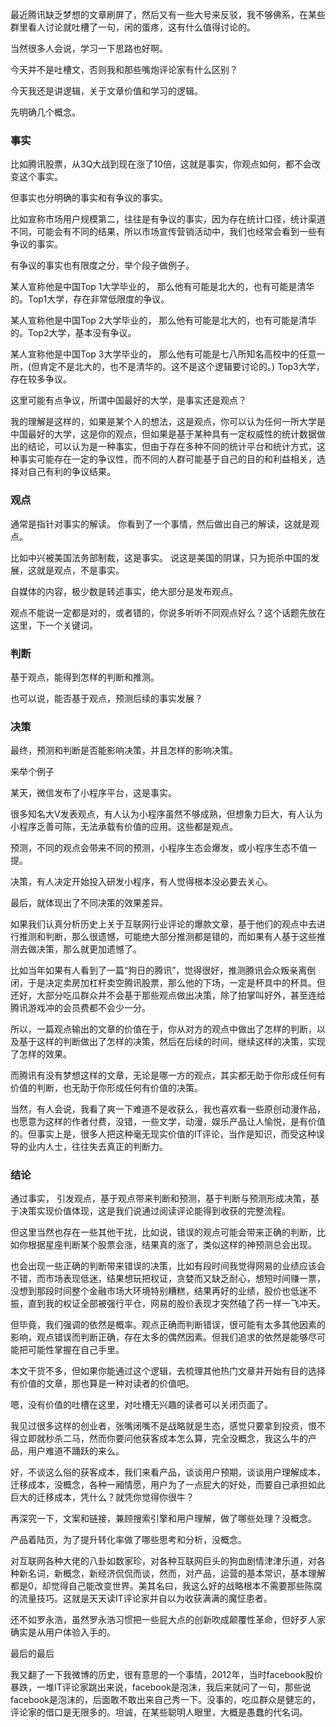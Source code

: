 最近腾讯缺乏梦想的文章刷屏了，然后又有一些大号来反驳，我不够佛系，在某些群里看人讨论就吐槽了一句，闲的蛋疼，这有什么值得讨论的。

当然很多人会说，学习一下思路也好啊。

今天并不是吐槽文，否则我和那些嘴炮评论家有什么区别？

今天我还是讲逻辑，关于文章价值和学习的逻辑。

先明确几个概念。

### 事实
比如腾讯股票，从3Q大战到现在涨了10倍，这就是事实，你观点如何，都不会改变这个事实。

但事实也分明确的事实和有争议的事实。

比如宣称市场用户规模第二，往往是有争议的事实，因为存在统计口径，统计渠道不同，可能会有不同的结果，所以市场宣传营销活动中，我们也经常会看到一些有争议的事实。

有争议的事实也有限度之分，举个段子做例子。

某人宣称他是中国Top 1大学毕业的，
那么他有可能是北大的，也有可能是清华的。Top1大学，存在非常低限度的争议。

某人宣称他是中国Top 2大学毕业的，
那么他有可能是北大的，也有可能是清华的。Top2大学，基本没有争议。

某人宣称他是中国Top 3大学毕业的，
那么他有可能是七八所知名高校中的任意一所，(但肯定不是北大的，也不是清华的。这不是这个逻辑要讨论的。) Top3大学，存在较多争议。

这里可能有点争议，所谓中国最好的大学，是事实还是观点？

我的理解是这样的，如果是某个人的想法，这是观点，你可以认为任何一所大学是中国最好的大学，这是你的观点，但如果是基于某种具有一定权威性的统计数据做出的结论，可以认为是一种事实，但由于存在多种不同的统计平台和统计方式，这种事实可能存在一定的争议性，而不同的人群可能基于自己的目的和利益相关，选择对自己有利的争议结果。

### 观点
通常是指针对事实的解读。
你看到了一个事情，然后做出自己的解读，这就是观点。

比如中兴被美国法务部制裁，这是事实。
说这是美国的阴谋，只为扼杀中国的发展，这就是观点，不是事实。

自媒体的内容，极少数是转述事实，绝大部分是发布观点。

观点不能说一定都是对的，或者错的，你说多听听不同观点好么？这个话题先放在这里，下一个关键词。

### 判断

基于观点，能得到怎样的判断和推测。

也可以说，能否基于观点，预测后续的事实发展？

### 决策
最终，预测和判断是否能影响决策，并且怎样的影响决策。

来举个例子

某天，微信发布了小程序平台，这是事实。

很多知名大V发表观点，有人认为小程序虽然不够成熟，但想象力巨大，有人认为小程序乏善可陈，无法承载有价值的应用。这些都是观点。

预测，不同的观点会带来不同的预测，小程序生态会爆发，或小程序生态不值一提。

决策，有人决定开始投入研发小程序，有人觉得根本没必要去关心。

最后，就体现出了不同决策的效果差异。

如果我们认真分析历史上关于互联网行业评论的爆款文章，基于他们的观点中去进行推测和判断，那么很遗憾，可能绝大部分推测都是错的，而如果有人基于这些推测去做决策，那么就更加遗憾了。

比如当年如果有人看到了一篇“狗日的腾讯”，觉得很好，推测腾讯会众叛亲离倒闭，于是决定卖房加杠杆卖空腾讯股票，那么他的下场，一定是杯具中的杯具。但还好，大部分吃瓜群众并不会基于那些观点做出决策，除了拍掌叫好外，甚至连给腾讯游戏冲的会员费都不会少一分。

所以，一篇观点输出的文章的价值在于，你从对方的观点中做出了怎样的判断，以及基于这样的判断做出了怎样的决策，然后在后续的时间，继续这样的决策，实现了怎样的效果。

而腾讯有没有梦想这样的文章，无论是哪一方的观点，其实都无助于你形成任何有价值的判断，也无助于你形成任何有价值的决策。

当然，有人会说，我看了爽一下难道不是收获么，我也喜欢看一些原创动漫作品，也愿意为这样的作者付费，没错，一些文学，动漫，娱乐产品让人愉悦，是有价值的。但事实上是，很多人把这种毫无现实价值的IT评论，当作是知识，而受这种误导的业内人士，往往失去真正的判断力。

### 结论

通过事实， 引发观点，基于观点带来判断和预测，基于判断与预测形成决策，基于决策实现价值体现，这是我们说通过阅读评论能得到收获的完整流程。

但这里当然也存在一些其他干扰，比如说，错误的观点可能会带来正确的判断，比如你根据星座判断某个股票会涨，结果真的涨了，类似这样的神预测总会出现。

 也会出现一些正确的判断带来错误的决策，比如有段时间我觉得网易的业绩应该会不错，而市场表现低迷，结果想玩把权证，贪婪而又缺乏耐心，想短时间赚一票，没想到那段时间整个金融市场大环境特别糟糕，结果再好的业绩，股价也低迷不振，直到我的权证全部被强行平仓，网易的股价表现才突然磕了药一样一飞冲天。

但毕竟，我们强调的依然是概率。观点正确而判断错误，很可能有太多其他因素的影响，观点错误而判断正确，存在太多的偶然因素。但我们追求的依然是能够尽可能把可能性掌握在自己手里。

本文干货不多，但如果你能通过这个逻辑，去梳理其他热门文章并开始有目的选择有价值的文章，那也算是一种对读者的价值吧。


嗯，没有价值的吐槽在这里，对吐槽无兴趣的读者可以关闭页面了。

我见过很多这样的创业者，张嘴闭嘴不是战略就是生态，感觉只要拿到投资，恨不得立即就秒杀二马，然而你要问他获客成本怎么算，完全没概念，我这么牛的产品，用户难道不踊跃的来么。

好，不谈这么俗的获客成本，我们来看产品，谈谈用户预期，谈谈用户理解成本，迁移成本，没概念，各种一厢情愿，用户为了一点屁大的好处，而要自己承担如此巨大的迁移成本，凭什么？就凭你觉得你很牛？

再深究一下，文案和链接，兼顾搜索引擎和用户理解，做了哪些处理？没概念。

产品着陆页，为了提升转化率做了哪些思考和分析，没概念。

对互联网各种大佬的八卦如数家珍，对各种互联网巨头的狗血剧情津津乐道，对各种新名词，新概念，新经济侃侃而谈，然而，对产品，运营的基本常识，基本理解都是0，却觉得自己能改变世界。美其名曰，我这么好的战略根本不需要那些陈腐的流量技巧。这就是天天读IT评论家并自以为收获满满的魔怔患者。

还不如罗永浩，虽然罗永浩习惯把一些屁大点的创新吹成颠覆性革命，但好歹人家确实是从用户体验入手的。

最后的最后

我又翻了一下我微博的历史，很有意思的一个事情，2012年，当时facebook股价暴跌，一堆IT评论家跳出来说，facebook是泡沫，我后来就问了一句，那些说facebook是泡沫的，后面敢不敢出来自己秀一下。没事的，吃瓜群众是健忘的，评论家的借口是无限多的。坦诚，在某些聪明人眼里，大概是愚蠢的代名词。